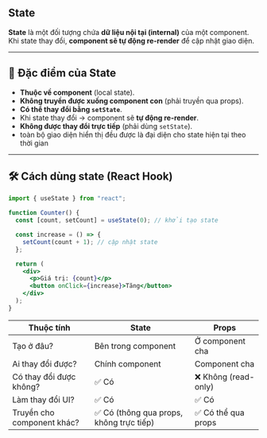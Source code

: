 ## State

**State** là một đối tượng chứa **dữ liệu nội tại (internal)** của một component. Khi state thay đổi, **component sẽ tự động re-render** để cập nhật giao diện.

---

## 🧠 Đặc điểm của State

- **Thuộc về component** (local state).
- **Không truyền được xuống component con** (phải truyền qua props).
- **Có thể thay đổi bằng `setState`**.
- Khi state thay đổi → component sẽ **tự động re-render**.
- **Không được thay đổi trực tiếp** (phải dùng `setState`).
- toàn bộ giao diện hiển thị đều được là đại diện cho state hiện tại theo thời gian

---

## 🛠️ Cách dùng state (React Hook)

```jsx
import { useState } from "react";

function Counter() {
  const [count, setCount] = useState(0); // khởi tạo state

  const increase = () => {
    setCount(count + 1); // cập nhật state
  };

  return (
    <div>
      <p>Giá trị: {count}</p>
      <button onClick={increase}>Tăng</button>
    </div>
  );
}
```

| Thuộc tính                 | State                                    | Props                |
| -------------------------- | ---------------------------------------- | -------------------- |
| Tạo ở đâu?                 | Bên trong component                      | Ở component cha      |
| Ai thay đổi được?          | Chính component                          | Component cha        |
| Có thay đổi được không?    | ✅ Có                                    | ❌ Không (read-only) |
| Làm thay đổi UI?           | ✅ Có                                    | ✅ Có                |
| Truyền cho component khác? | ✅ Có (thông qua props, không trực tiếp) | ✅ Có thể qua props  |
